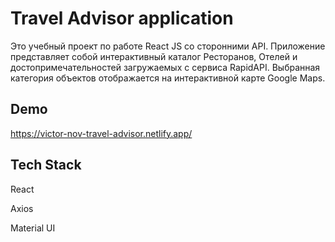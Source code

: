 
# Travel Advisor application

Это учебный проект по работе React JS со сторонними API. 
Приложение представляет собой интерактивный каталог Ресторанов, Отелей и достопримечательностей загружаемых с сервиса RapidAPI.
Выбранная категория объектов отображается на интерактивной карте Google Maps.

## Demo

https://victor-nov-travel-advisor.netlify.app/


## Tech Stack

React

Axios

Material UI

